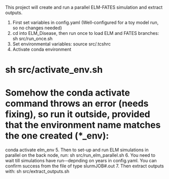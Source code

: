
This project will create and run a parallel ELM-FATES simulation and extract outputs.

1. First set variables in config.yaml (Well-configured for a toy model run, so no changes needed)
2. cd into ELM_Disease, then run once to load ELM and FATES branches:
sh src/run_once.sh
3. Set environmental variables:
source src/.tcshrc
4. Activate conda environment
# sh src/activate_env.sh 
# Somehow the conda activate command throws an error (needs fixing), so run it outside, provided that the environment name matches the one created (*_env):
conda activate elm_env
5. Then to set-up and run ELM simulations in parallel on the back node, run: 
sh src/run_elm_parallel.sh
6. You need to wait till simulations have run--depnding on years in config.yaml. You can confirm success from the file of type slurmJOB#.out
7. Then extract outputs with:
sh src/extract_outputs.sh


